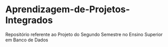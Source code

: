 # Aprendizagem-de-Projetos-Integrados
Repositório referente ao Projeto do Segundo Semestre no Ensino Superior em Banco de Dados
